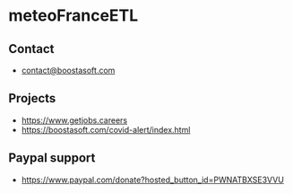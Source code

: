 # meteoFranceETL


## Contact
* contact@boostasoft.com
## Projects
* https://www.getjobs.careers
* https://boostasoft.com/covid-alert/index.html
## Paypal support 
* https://www.paypal.com/donate?hosted_button_id=PWNATBXSE3VVU
